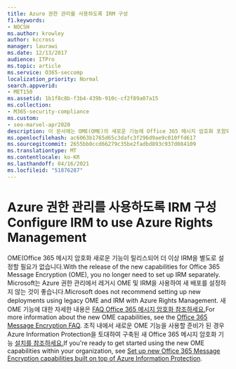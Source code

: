 ```yaml
---
title: Azure 권한 관리를 사용하도록 IRM 구성
f1.keywords:
- NOCSH
ms.author: krowley
author: kccross
manager: laurawi
ms.date: 12/13/2017
audience: ITPro
ms.topic: article
ms.service: O365-seccomp
localization_priority: Normal
search.appverid:
- MET150
ms.assetid: 1b1f8c8b-f3b4-439b-910c-cf2f89a07a15
ms.collection:
- M365-security-compliance
ms.custom:
- seo-marvel-apr2020
description: 이 문서에는 OME(OME)의 새로운 기능에 Office 365 메시지 암호화 포함되어 있습니다.
ms.openlocfilehash: ac6063b1765d65c3dafc3f296d9ae9c010ffd617
ms.sourcegitcommit: 2655bb0ccd66279c35be2fadbd893c937d084109
ms.translationtype: MT
ms.contentlocale: ko-KR
ms.lasthandoff: 04/16/2021
ms.locfileid: "51876287"
---
```

# <a name="configure-irm-to-use-azure-rights-management"></a><span data-ttu-id="a9483-103">Azure 권한 관리를 사용하도록 IRM 구성</span><span class="sxs-lookup"><span data-stu-id="a9483-103">Configure IRM to use Azure Rights Management</span></span>

<span data-ttu-id="a9483-104">OME(Office 365 메시지 암호화 새로운 기능이 릴리스되어 더 이상 IRM을 별도로 설정할 필요가 없습니다.</span><span class="sxs-lookup"><span data-stu-id="a9483-104">With the release of the new capabilities for Office 365 Message Encryption (OME), you no longer need to set up IRM separately.</span></span> <span data-ttu-id="a9483-105">Microsoft는 Azure 권한 관리에서 레거시 OME 및 IRM을 사용하여 새 배포를 설정하지 않는 것이 좋습니다.</span><span class="sxs-lookup"><span data-stu-id="a9483-105">Microsoft does not recommend setting up new deployments using legacy OME and IRM with Azure Rights Management.</span></span> <span data-ttu-id="a9483-106">새 OME 기능에 대한 자세한 내용은 [FAQ Office 365 메시지 암호화 참조하세요.](./ome-faq.yml)</span><span class="sxs-lookup"><span data-stu-id="a9483-106">For more information about the new OME capabilities, see the [Office 365 Message Encryption FAQ](./ome-faq.yml).</span></span> <span data-ttu-id="a9483-107">조직 내에서 새로운 OME 기능을 사용할 준비가 된 경우 Azure Information Protection을 토대하여 구축된 새 Office 365 메시지 암호화 기능 [설치를 참조하세요.](./set-up-new-message-encryption-capabilities.md)</span><span class="sxs-lookup"><span data-stu-id="a9483-107">If you're ready to get started using the new OME capabilities within your organization, see [Set up new Office 365 Message Encryption capabilities built on top of Azure Information Protection](./set-up-new-message-encryption-capabilities.md).</span></span>
